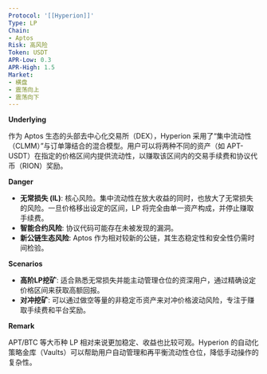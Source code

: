 ```yaml
---
Protocol: '[[Hyperion]]'
Type: LP
Chain:
- Aptos
Risk: 高风险
Token: USDT
APR-Low: 0.3
APR-High: 1.5
Market:
- 横盘
- 震荡向上
- 震荡向下
---
```

**Underlying**

作为 Aptos 生态的头部去中心化交易所（DEX），Hyperion 采用了“集中流动性（CLMM）”与订单簿结合的混合模型。用户可以将两种不同的资产（如 APT-USDT）在指定的价格区间内提供流动性，以赚取该区间内的交易手续费和协议代币（RION）奖励。

**Danger**

- **无常损失 (IL)**: 核心风险。集中流动性在放大收益的同时，也放大了无常损失的风险。一旦价格移出设定的区间，LP 将完全由单一资产构成，并停止赚取手续费。
- **智能合约风险**: 协议代码可能存在未被发现的漏洞。
- **新公链生态风险**: Aptos 作为相对较新的公链，其生态稳定性和安全性仍需时间检验。

**Scenarios**

- **高阶LP挖矿**: 适合熟悉无常损失并能主动管理仓位的资深用户，通过精确设定价格区间来获取高额回报。
- **对冲挖矿**: 可以通过做空等量的非稳定币资产来对冲价格波动风险，专注于赚取手续费和平台奖励。

**Remark**

APT/BTC 等大币种 LP 相对来说更加稳定、收益也比较可观。Hyperion 的自动化策略金库（Vaults）可以帮助用户自动管理和再平衡流动性仓位，降低手动操作的复杂性。
